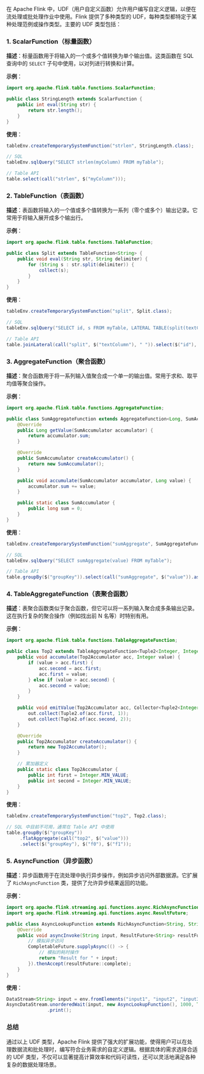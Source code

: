 在 Apache Flink 中，UDF（用户自定义函数）允许用户编写自定义逻辑，以便在流处理或批处理作业中使用。Flink 提供了多种类型的 UDF，每种类型都特定于某种处理范例或操作类型。主要的 UDF 类型包括：

### 1. ScalarFunction（标量函数）

**描述**：标量函数用于将输入的一个或多个值转换为单个输出值。这类函数在 SQL 查询中的 `SELECT` 子句中使用，以对列进行转换和计算。

**示例**：
```java
import org.apache.flink.table.functions.ScalarFunction;

public class StringLength extends ScalarFunction {
    public int eval(String str) {
        return str.length();
    }
}
```

**使用**：
```java
tableEnv.createTemporarySystemFunction("strlen", StringLength.class);

// SQL
tableEnv.sqlQuery("SELECT strlen(myColumn) FROM myTable");

// Table API
table.select(call("strlen", $("myColumn")));
```

### 2. TableFunction（表函数）

**描述**：表函数将输入的一个值或多个值转换为一系列（零个或多个）输出记录。它常用于将输入展开成多个输出行。

**示例**：
```java
import org.apache.flink.table.functions.TableFunction;

public class Split extends TableFunction<String> {
    public void eval(String str, String delimiter) {
        for (String s : str.split(delimiter)) {
            collect(s);
        }
    }
}
```

**使用**：
```java
tableEnv.createTemporarySystemFunction("split", Split.class);

// SQL
tableEnv.sqlQuery("SELECT id, s FROM myTable, LATERAL TABLE(split(textColumn, ' ')) AS T(s)");

// Table API
table.joinLateral(call("split", $("textColumn"), " ")).select($("id"), $("s"));
```

### 3. AggregateFunction（聚合函数）

**描述**：聚合函数用于将一系列输入值聚合成一个单一的输出值。常用于求和、取平均值等聚合操作。

**示例**：
```java
import org.apache.flink.table.functions.AggregateFunction;

public class SumAggregateFunction extends AggregateFunction<Long, SumAccumulator> {
    @Override
    public Long getValue(SumAccumulator accumulator) {
        return accumulator.sum;
    }

    @Override
    public SumAccumulator createAccumulator() {
        return new SumAccumulator();
    }

    public void accumulate(SumAccumulator accumulator, Long value) {
        accumulator.sum += value;
    }

    public static class SumAccumulator {
        public long sum = 0;
    }
}
```

**使用**：
```java
tableEnv.createTemporarySystemFunction("sumAggregate", SumAggregateFunction.class);

// SQL
tableEnv.sqlQuery("SELECT sumAggregate(value) FROM myTable");

// Table API
table.groupBy($("groupKey")).select(call("sumAggregate", $("value")).as("sum"));
```

### 4. TableAggregateFunction（表聚合函数）

**描述**：表聚合函数类似于聚合函数，但它可以将一系列输入聚合成多条输出记录。这在执行复杂的聚合操作（例如找出前 N 名等）时特别有用。

**示例**：
```java
import org.apache.flink.table.functions.TableAggregateFunction;

public class Top2 extends TableAggregateFunction<Tuple2<Integer, Integer>, Top2Accumulator> {
    public void accumulate(Top2Accumulator acc, Integer value) {
        if (value > acc.first) {
            acc.second = acc.first;
            acc.first = value;
        } else if (value > acc.second) {
            acc.second = value;
        }
    }

    public void emitValue(Top2Accumulator acc, Collector<Tuple2<Integer, Integer>> out) {
        out.collect(Tuple2.of(acc.first, 1));
        out.collect(Tuple2.of(acc.second, 2));
    }

    @Override
    public Top2Accumulator createAccumulator() {
        return new Top2Accumulator();
    }

    // 累加器定义
    public static class Top2Accumulator {
        public int first = Integer.MIN_VALUE;
        public int second = Integer.MIN_VALUE;
    }
}
```

**使用**：
```java
tableEnv.createTemporarySystemFunction("top2", Top2.class);

// SQL 中目前不可用，通常在 Table API 中使用
table.groupBy($("groupKey"))
     .flatAggregate(call("top2", $("value")))
     .select($("groupKey"), $("f0"), $("f1"));
```

### 5. AsyncFunction（异步函数）

**描述**：异步函数用于在流处理中执行异步操作，例如异步访问外部数据源。它扩展了 `RichAsyncFunction` 类，提供了允许异步结果返回的功能。

**示例**：
```java
import org.apache.flink.streaming.api.functions.async.RichAsyncFunction;
import org.apache.flink.streaming.api.functions.async.ResultFuture;

public class AsyncLookupFunction extends RichAsyncFunction<String, String> {
    @Override
    public void asyncInvoke(String input, ResultFuture<String> resultFuture) {
        // 模拟异步访问
        CompletableFuture.supplyAsync(() -> {
            // 模拟的耗时操作
            return "Result for " + input;
        }).thenAccept(resultFuture::complete);
    }
}
```

**使用**：
```java
DataStream<String> input = env.fromElements("input1", "input2", "input3");
AsyncDataStream.unorderedWait(input, new AsyncLookupFunction(), 1000, TimeUnit.MILLISECONDS)
               .print();
```

### 总结

通过以上 UDF 类型，Apache Flink 提供了强大的扩展功能，使得用户可以在处理数据流和批处理时，编写符合业务需求的自定义逻辑。根据具体的需求选择合适的 UDF 类型，不仅可以显著提高计算效率和代码可读性，还可以灵活地满足各种复杂的数据处理场景。


